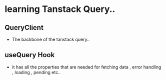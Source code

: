 # learning Tanstack Query..


## QueryClient 
 - The backbone of the tanstack query..

## useQuery Hook
 - it has all the properties that are needed for fetching data , error handling , loading , pending etc..